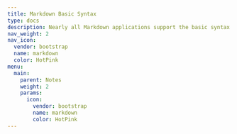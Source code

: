 ```yaml
---
title: Markdown Basic Syntax
type: docs
description: Nearly all Markdown applications support the basic syntax outlined in the original Markdown design document.
nav_weight: 2
nav_icon:
  vendor: bootstrap
  name: markdown
  color: HotPink
menu:
  main:
    parent: Notes
    weight: 2
    params:
      icon:
        vendor: bootstrap
        name: markdown
        color: HotPink
---
```

